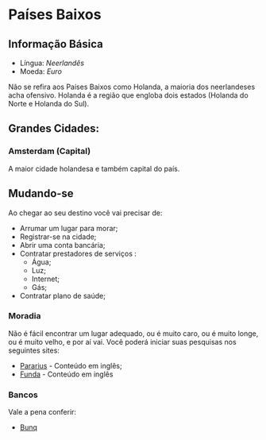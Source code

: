 # Países Baixos

## Informação Básica

* Língua: _Neerlandês_
* Moeda: _Euro_

Não se refira aos Países Baixos como Holanda, a maioria dos neerlandeses acha ofensivo. Holanda é a região que engloba dois estados \(Holanda do Norte e Holanda do Sul\).

## Grandes Cidades:

### Amsterdam \(Capital\)

A maior cidade holandesa e também capital do país.

## Mudando-se

Ao chegar ao seu destino você vai precisar de:

* Arrumar um lugar para morar;
* Registrar-se na cidade;
* Abrir uma conta bancária;
* Contratar prestadores de serviços :
  * Água;
  * Luz;
  * Internet;
  * Gás;
* Contratar plano de saúde;

### Moradia

Não é fácil encontrar um lugar adequado, ou é muito caro, ou é muito longe, ou é muito velho, e por aí vai. Você poderá iniciar suas pesquisas nos seguintes sites:

* [Pararius](http://www.pararius.com) - Conteúdo em inglês;
* [Funda](http://www.funda.nl) - Conteúdo em inglês

### Bancos

Vale a pena conferir:

* [Bunq](https://bunq.com)



